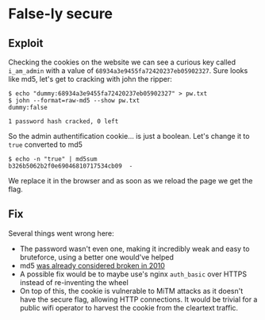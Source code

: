 # False-ly secure

## Exploit
Checking the cookies on the website we can see a curious key called `i_am_admin` with a value of `68934a3e9455fa72420237eb05902327`. Sure looks like md5, let's get to cracking with john the ripper:
```shell
$ echo "dummy:68934a3e9455fa72420237eb05902327" > pw.txt
$ john --format=raw-md5 --show pw.txt
dummy:false

1 password hash cracked, 0 left
```
So the admin authentification cookie... is just a boolean. Let's change it to `true` converted to md5
```shell
$ echo -n "true" | md5sum
b326b5062b2f0e69046810717534cb09  -
```
We replace it in the browser and as soon as we reload the page we get the flag.

## Fix
Several things went wrong here:
- The password wasn't even one, making it incredibly weak and easy to bruteforce, using a better one would've helped
- md5 [was already considered broken in 2010](https://www.kb.cert.org/vuls/id/836068)
- A possible fix would be to maybe use's nginx `auth_basic` over HTTPS instead of re-inventing the wheel
- On top of this, the cookie is vulnerable  to MiTM attacks as it doesn't have the secure flag, allowing HTTP connections. It would be trivial for a public wifi operator to harvest the cookie from the cleartext traffic.

